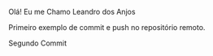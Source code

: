 Olá! Eu me Chamo Leandro dos Anjos

Primeiro exemplo de commit e push no repositório remoto.

Segundo Commit
